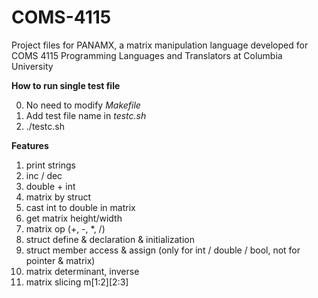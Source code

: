 # COMS-4115
Project files for PANAMX, a matrix manipulation language developed for COMS 4115 Programming Languages and Translators at Columbia University

**How to run single test file**

0. No need to modify *Makefile*
1. Add test file name in *testc.sh*
2. ./testc.sh

**Features**

1. print strings
2. inc / dec
3. double + int
4. matrix by struct
5. cast int to double in matrix
6. get matrix height/width
7. matrix op (+, -, *, /)
8. struct define & declaration & initialization
9. struct member access & assign (only for int / double / bool, not for pointer & matrix)
10. matrix determinant, inverse
11. matrix slicing m[1:2][2:3]
